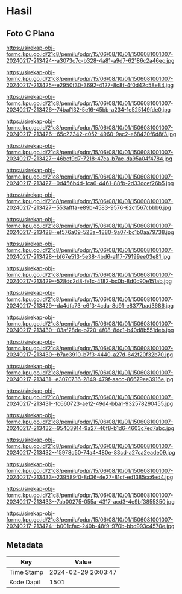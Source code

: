 # Hasil

## Foto C Plano

https://sirekap-obj-formc.kpu.go.id/21c8/pemilu/pdpr/15/06/08/10/01/1506081001007-20240217-213424--a3073c7c-b328-4a81-a9d7-62186c2a46ec.jpg

https://sirekap-obj-formc.kpu.go.id/21c8/pemilu/pdpr/15/06/08/10/01/1506081001007-20240217-213425--e2950f30-3692-4127-8c8f-4f0d42c58e84.jpg

https://sirekap-obj-formc.kpu.go.id/21c8/pemilu/pdpr/15/06/08/10/01/1506081001007-20240217-213426--74baf132-5e16-45bb-a234-1e525149fde0.jpg

https://sirekap-obj-formc.kpu.go.id/21c8/pemilu/pdpr/15/06/08/10/01/1506081001007-20240217-213426--65c22342-c052-4960-9ac2-e68420f6d8f3.jpg

https://sirekap-obj-formc.kpu.go.id/21c8/pemilu/pdpr/15/06/08/10/01/1506081001007-20240217-213427--46bcf9d7-7218-47ea-b7ae-da95a04f4784.jpg

https://sirekap-obj-formc.kpu.go.id/21c8/pemilu/pdpr/15/06/08/10/01/1506081001007-20240217-213427--0d456b4d-1ca6-4461-88fb-2d33dcef26b5.jpg

https://sirekap-obj-formc.kpu.go.id/21c8/pemilu/pdpr/15/06/08/10/01/1506081001007-20240217-213427--553afffa-e89b-4583-9576-62c1567cbbb6.jpg

https://sirekap-obj-formc.kpu.go.id/21c8/pemilu/pdpr/15/06/08/10/01/1506081001007-20240217-213428--ef576a09-523a-4880-9a07-bc1b0aa79738.jpg

https://sirekap-obj-formc.kpu.go.id/21c8/pemilu/pdpr/15/06/08/10/01/1506081001007-20240217-213428--bf67e513-5e38-4bd6-a117-79199ee03e81.jpg

https://sirekap-obj-formc.kpu.go.id/21c8/pemilu/pdpr/15/06/08/10/01/1506081001007-20240217-213429--528dc2d8-fe1c-4182-bc0b-8d0c90e151ab.jpg

https://sirekap-obj-formc.kpu.go.id/21c8/pemilu/pdpr/15/06/08/10/01/1506081001007-20240217-213429--da4dfa73-e6f3-4cda-8d91-e8377bad3686.jpg

https://sirekap-obj-formc.kpu.go.id/21c8/pemilu/pdpr/15/06/08/10/01/1506081001007-20240217-213430--03af28de-b720-4f08-8dc1-b40d8b551deb.jpg

https://sirekap-obj-formc.kpu.go.id/21c8/pemilu/pdpr/15/06/08/10/01/1506081001007-20240217-213430--b7ac3910-b7f3-4440-a27d-642f20f32b70.jpg

https://sirekap-obj-formc.kpu.go.id/21c8/pemilu/pdpr/15/06/08/10/01/1506081001007-20240217-213431--e3070736-2849-479f-aacc-86679ee3916e.jpg

https://sirekap-obj-formc.kpu.go.id/21c8/pemilu/pdpr/15/06/08/10/01/1506081001007-20240217-213431--fc660723-ae12-49d4-bba1-932578290455.jpg

https://sirekap-obj-formc.kpu.go.id/21c8/pemilu/pdpr/15/06/08/10/01/1506081001007-20240217-213432--95403914-9a27-46f8-b1d6-4603c7ed7abc.jpg

https://sirekap-obj-formc.kpu.go.id/21c8/pemilu/pdpr/15/06/08/10/01/1506081001007-20240217-213432--15978d50-74a4-480e-83cd-a27ca2eade09.jpg

https://sirekap-obj-formc.kpu.go.id/21c8/pemilu/pdpr/15/06/08/10/01/1506081001007-20240217-213433--239589f0-8d36-4e27-81cf-ed1385cc6ed4.jpg

https://sirekap-obj-formc.kpu.go.id/21c8/pemilu/pdpr/15/06/08/10/01/1506081001007-20240217-213433--7ab00275-055a-4317-acd3-4e9bf3855350.jpg

https://sirekap-obj-formc.kpu.go.id/21c8/pemilu/pdpr/15/06/08/10/01/1506081001007-20240217-213424--b001cfac-240b-48f9-970b-bbd993c4570e.jpg


## Metadata

| Key        | Value               |
| ---------- | ------------------- |
| Time Stamp | 2024-02-29 20:03:47 |
| Kode Dapil | 1501                |



